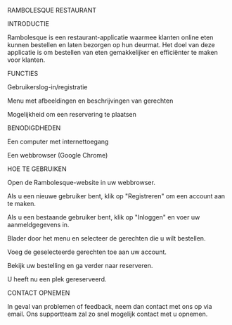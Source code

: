 RAMBOLESQUE RESTAURANT

INTRODUCTIE

Rambolesque is een restaurant-applicatie waarmee klanten online eten kunnen bestellen en laten bezorgen op hun deurmat. Het doel van deze applicatie is om bestellen van eten gemakkelijker en efficiënter te maken voor klanten.

FUNCTIES

Gebruikerslog-in/registratie

Menu met afbeeldingen en beschrijvingen van gerechten

Mogelijkheid om een reservering te plaatsen


BENODIGDHEDEN

Een computer met internettoegang

Een webbrowser (Google Chrome)


HOE TE GEBRUIKEN

Open de Rambolesque-website in uw webbrowser.

Als u een nieuwe gebruiker bent, klik op "Registreren" om een account aan te maken.

Als u een bestaande gebruiker bent, klik op "Inloggen" en voer uw aanmeldgegevens in.

Blader door het menu en selecteer de gerechten die u wilt bestellen.

Voeg de geselecteerde gerechten toe aan uw account.

Bekijk uw bestelling en ga verder naar reserveren.

U heeft nu een plek gereserveerd.


CONTACT OPNEMEN

In geval van problemen of feedback, neem dan contact met ons op via email. Ons supportteam zal zo snel mogelijk contact met u opnemen.



